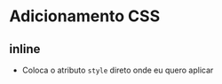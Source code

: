# Adicionamento CSS

## inline

* Coloca o atributo `style` direto onde eu quero aplicar

## <style>

* tag html que irá conter o css, fica dentro do <head></head>

## <link>

* arquivo css externo

## @import

* arquivo css externo